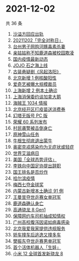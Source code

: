 # 2021-12-02

共 36 条

<!-- BEGIN ZHIHUSEARCH -->
<!-- 最后更新时间 Thu Dec 02 2021 21:18:19 GMT+0800 (China Standard Time) -->
1. [沙溢方回应出轨](https://www.zhihu.com/search?q=沙溢)
1. [20211202「完全对称日」](https://www.zhihu.com/search?q=20211202)
1. [台州男子网购河豚毒素杀妻](https://www.zhihu.com/search?q=台州杀妻)
1. [亲姑姑称不知鹿道森被校园欺凌](https://www.zhihu.com/search?q=鹿道森)
1. [国内疫情最新动态](https://www.zhihu.com/search?q=疫情)
1. [JOJO 石之海上线](https://www.zhihu.com/search?q=石之海)
1. [古装悬疑剧《风起洛阳》](https://www.zhihu.com/search?q=风起洛阳)
1. [北京新增 1 例核酸阳性](https://www.zhihu.com/search?q=北京疫情)
1. [爱奇艺被曝大规模裁员](https://www.zhihu.com/search?q=爱奇艺)
1. [上海新增 2 例本土确诊](https://www.zhihu.com/search?q=上海疫情)
1. [上海消保委约谈加拿大鹅](https://www.zhihu.com/search?q=加拿大鹅)
1. [海贼王 1034 情报](https://www.zhihu.com/search?q=海贼王)
1. [北京经开区打疫苗送消费券](https://www.zhihu.com/search?q=打疫苗送消费券)
1. [幻塔无版号 PC 版](https://www.zhihu.com/search?q=幻塔)
1. [荣耀 60 系列发布](https://www.zhihu.com/search?q=荣耀60)
1. [村民袭警被击倒身亡](https://www.zhihu.com/search?q=袭警)
1. [原神雪山任务](https://www.zhihu.com/search?q=原神)
1. [牛根生彻底退出蒙牛](https://www.zhihu.com/search?q=牛根生)
1. [奥密克戎感染均为无症状或轻症](https://www.zhihu.com/search?q=奥密克戎)
1. [世界艾滋病日](https://www.zhihu.com/search?q=艾滋病)
1. [美国「全球态势评估」](https://www.zhihu.com/search?q=全球态势评估)
1. [李铁向中国足协提出辞职](https://www.zhihu.com/search?q=李铁)
1. [国王排名是否炒作](https://www.zhihu.com/search?q=国王排名)
1. [哈尔滨疫情](https://www.zhihu.com/search?q=哈尔滨疫情)
1. [梅西七夺金球奖](https://www.zhihu.com/search?q=梅西)
1. [内蒙古新增本土确诊 91 例](https://www.zhihu.com/search?q=内蒙古疫情)
1. [王曼昱夺世乒赛女单冠军](https://www.zhihu.com/search?q=世乒赛女单)
1. [鹿道森确认身亡](https://www.zhihu.com/search?q=鹿道森)
1. [高通骁龙 8 Gen1](https://www.zhihu.com/search?q=骁龙8gen1)
1. [保障网约车司机抽成知情权](https://www.zhihu.com/search?q=网约车抽成)
1. [广州高校腹泻因诺如病毒感染](https://www.zhihu.com/search?q=诺如病毒)
1. [北京我爱我家提供违规服务](https://www.zhihu.com/search?q=我爱我家)
1. [轿车撞车后逃逸又撞多车](https://www.zhihu.com/search?q=河南轿车逃逸)
1. [樊振东夺世乒赛男单冠军](https://www.zhihu.com/search?q=樊振东)
1. [首个活体机器人「生娃」](https://www.zhihu.com/search?q=活体机器人)
1. [小米 12 全球首发新骁龙 8](https://www.zhihu.com/search?q=小米12)
<!-- END ZHIHUSEARCH -->
